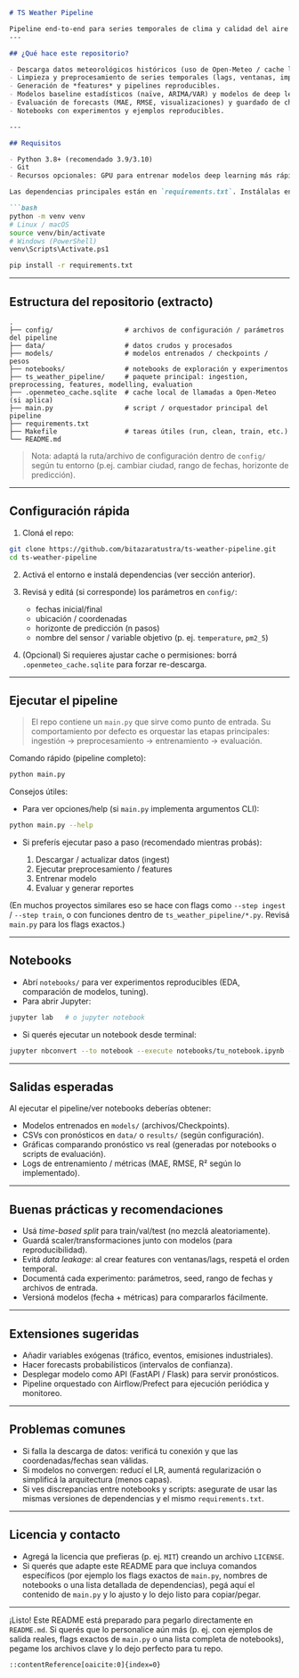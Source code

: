````markdown
# TS Weather Pipeline

Pipeline end-to-end para series temporales de clima y calidad del aire (pronóstico de temperatura y contaminación) — proyecto de pruebas/experimentos para la materia *Series Temporales* (Maestría Data Mining, UBA).
---

## ¿Qué hace este repositorio?

- Descarga datos meteorológicos históricos (uso de Open-Meteo / cache local).  
- Limpieza y preprocesamiento de series temporales (lags, ventanas, imputación).  
- Generación de *features* y pipelines reproducibles.  
- Modelos baseline estadísticos (naïve, ARIMA/VAR) y modelos de deep learning (LSTM / Transformer) para pronosticar temperatura y contaminantes.  
- Evaluación de forecasts (MAE, RMSE, visualizaciones) y guardado de checkpoints/resultados.  
- Notebooks con experimentos y ejemplos reproducibles.

---

## Requisitos

- Python 3.8+ (recomendado 3.9/3.10)  
- Git  
- Recursos opcionales: GPU para entrenar modelos deep learning más rápido

Las dependencias principales están en `requirements.txt`. Instálalas en un entorno virtual:

```bash
python -m venv venv
# Linux / macOS
source venv/bin/activate
# Windows (PowerShell)
venv\Scripts\Activate.ps1

pip install -r requirements.txt
````

---

## Estructura del repositorio (extracto)

```
.
├── config/                  # archivos de configuración / parámetros del pipeline
├── data/                    # datos crudos y procesados
├── models/                  # modelos entrenados / checkpoints / pesos
├── notebooks/               # notebooks de exploración y experimentos
├── ts_weather_pipeline/     # paquete principal: ingestion, preprocessing, features, modelling, evaluation
├── .openmeteo_cache.sqlite  # cache local de llamadas a Open-Meteo (si aplica)
├── main.py                  # script / orquestador principal del pipeline
├── requirements.txt
├── Makefile                 # tareas útiles (run, clean, train, etc.)
└── README.md
```

> Nota: adaptá la ruta/archivo de configuración dentro de `config/` según tu entorno (p.ej. cambiar ciudad, rango de fechas, horizonte de predicción).

---

## Configuración rápida

1. Cloná el repo:

```bash
git clone https://github.com/bitazaratustra/ts-weather-pipeline.git
cd ts-weather-pipeline
```

2. Activá el entorno e instalá dependencias (ver sección anterior).

3. Revisá y editá (si corresponde) los parámetros en `config/`:

   * fechas inicial/final
   * ubicación / coordenadas
   * horizonte de predicción (n pasos)
   * nombre del sensor / variable objetivo (p. ej. `temperature`, `pm2_5`)

4. (Opcional) Si requieres ajustar cache o permisiones: borrá ` .openmeteo_cache.sqlite` para forzar re-descarga.

---

## Ejecutar el pipeline

> El repo contiene un `main.py` que sirve como punto de entrada. Su comportamiento por defecto es orquestar las etapas principales: ingestión → preprocesamiento → entrenamiento → evaluación.

Comando rápido (pipeline completo):

```bash
python main.py
```

Consejos útiles:

* Para ver opciones/help (si `main.py` implementa argumentos CLI):

```bash
python main.py --help
```

* Si preferís ejecutar paso a paso (recomendado mientras probás):

  1. Descargar / actualizar datos (ingest)
  2. Ejecutar preprocesamiento / features
  3. Entrenar modelo
  4. Evaluar y generar reportes

(En muchos proyectos similares eso se hace con flags como `--step ingest` / `--step train`, o con funciones dentro de `ts_weather_pipeline/*.py`. Revisá `main.py` para los flags exactos.)

---

## Notebooks

* Abrí `notebooks/` para ver experimentos reproducibles (EDA, comparación de modelos, tuning).
* Para abrir Jupyter:

```bash
jupyter lab   # o jupyter notebook
```

* Si querés ejecutar un notebook desde terminal:

```bash
jupyter nbconvert --to notebook --execute notebooks/tu_notebook.ipynb --output notebooks/out/tu_notebook_executed.ipynb
```

---

## Salidas esperadas

Al ejecutar el pipeline/ver notebooks deberías obtener:

* Modelos entrenados en `models/` (archivos/Checkpoints).
* CSVs con pronósticos en `data/` o `results/` (según configuración).
* Gráficas comparando pronóstico vs real (generadas por notebooks o scripts de evaluación).
* Logs de entrenamiento / métricas (MAE, RMSE, R² según lo implementado).

---

## Buenas prácticas y recomendaciones

* Usá *time-based split* para train/val/test (no mezclá aleatoriamente).
* Guardá scaler/transformaciones junto con modelos (para reproducibilidad).
* Evitá *data leakage*: al crear features con ventanas/lags, respetá el orden temporal.
* Documentá cada experimento: parámetros, seed, rango de fechas y archivos de entrada.
* Versioná modelos (fecha + métricas) para compararlos fácilmente.

---

## Extensiones sugeridas

* Añadir variables exógenas (tráfico, eventos, emisiones industriales).
* Hacer forecasts probabilísticos (intervalos de confianza).
* Desplegar modelo como API (FastAPI / Flask) para servir pronósticos.
* Pipeline orquestado con Airflow/Prefect para ejecución periódica y monitoreo.

---

## Problemas comunes

* Si falla la descarga de datos: verificá tu conexión y que las coordenadas/fechas sean válidas.
* Si modelos no convergen: reducí el LR, aumentá regularización o simplificá la arquitectura (menos capas).
* Si ves discrepancias entre notebooks y scripts: asegurate de usar las mismas versiones de dependencias y el mismo `requirements.txt`.

---

## Licencia y contacto

* Agregá la licencia que prefieras (p. ej. `MIT`) creando un archivo `LICENSE`.
* Si querés que adapte este README para que incluya comandos específicos (por ejemplo los flags exactos de `main.py`, nombres de notebooks o una lista detallada de dependencias), pegá aquí el contenido de `main.py` y lo ajusto y lo dejo listo para copiar/pegar.

---

¡Listo! Este README está preparado para pegarlo directamente en `README.md`. Si querés que lo personalice aún más (p. ej. con ejemplos de salida reales, flags exactos de `main.py` o una lista completa de notebooks), pegame los archivos clave y lo dejo perfecto para tu repo.

```
::contentReference[oaicite:0]{index=0}
```
